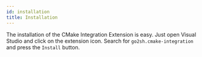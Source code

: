 ```yaml
---
id: installation
title: Installation
---
```


The installation of the CMake Integration Extension is easy. Just open Visual Studio and click on the extension icon. Search for `go2sh.cmake-integration` and press the `Install` button.